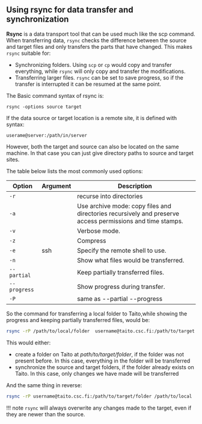## Using rsync for data transfer and synchronization 

**Rsync** is a data transport tool that can be used much like the scp command.
When transferring data, `rsync` checks the difference between the source and target files and only transfers the parts that have changed. This makes `rsync` suitable for:

- Synchronizing folders. Using `scp` or `cp` would copy and transfer everything, while `rsync` will only copy and transfer the modifications. 
- Transferring larger files. `rsync` can be set to save progress, so if the transfer is interrupted it can be resumed at the same point. 



The Basic command syntax of rsync is:

```
rsync -options source target
```

If the data source or target location is a remote site, it is defined with syntax:
```
userame@server:/path/in/server
```
However, both the target and source can also be located on the same machine. In that case you can just give directory paths to source and target sites.

The table below lists the most commonly used  options:

|Option 	| Argument | Description |
|---------------|----------|-------------|
|`-r`		|	   |recurse into directories |
|`-a`		|	   | Use archive mode: copy files and directories recursively and preserve access permissions and time stamps.	 	 |
|`-v`		|	   | 	Verbose mode.	 	 |
|`-z`		|	   |	 Compress	 |
|`-e`		|ssh	   |	 Specify the remote shell to use.	 |
|`-n`		|	   |	Show what files would be transferred. 	 |
|`--partial`	|	   |	Keep partially transferred files. 	 |
|`--progress`	|	   |	Show progress during transfer. 	 |
|`-P`		|	   |	same as --partial --progress 	 |

So the command for transferring a local folder to Taito,while showing the progress and keeping partially transferred files, would be:

```bash
rsync -rP /path/to/local/folder  username@taito.csc.fi:/path/to/target
```
This would either:

- create a folder on Taito at _path/to/target/folder_, if the folder was not present before. In this case, everything in the folder will be transferred
- synchronize the source and target folders, if the folder already exists on Taito. In this case, only changes we have made will be transferred

And the same thing in reverse:

```bash
rsync -rP username@taito.csc.fi:/path/to/target/folder /path/to/local
```

!!! note
	`rsync` will always overwrite any changes made to the target, even if they are newer than the source.

